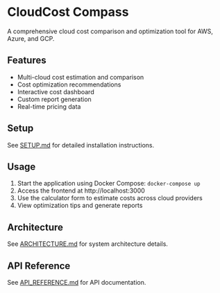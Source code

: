 # CloudCost Compass

A comprehensive cloud cost comparison and optimization tool for AWS, Azure, and GCP.

## Features

- Multi-cloud cost estimation and comparison
- Cost optimization recommendations
- Interactive cost dashboard
- Custom report generation
- Real-time pricing data

## Setup

See [SETUP.md](docs/SETUP.md) for detailed installation instructions.

## Usage

1. Start the application using Docker Compose: `docker-compose up`
2. Access the frontend at http://localhost:3000
3. Use the calculator form to estimate costs across cloud providers
4. View optimization tips and generate reports

## Architecture

See [ARCHITECTURE.md](docs/ARCHITECTURE.md) for system architecture details.

## API Reference

See [API_REFERENCE.md](docs/API_REFERENCE.md) for API documentation.
